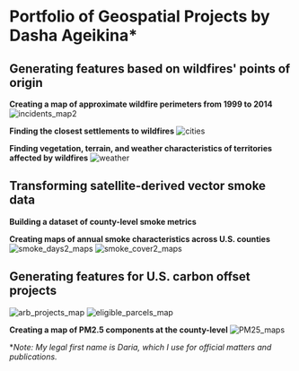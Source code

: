 # Portfolio of Geospatial Projects by Dasha Ageikina*

## Generating features based on wildfires' points of origin 

**Creating a map of approximate wildfire perimeters from 1999 to 2014**
![incidents_map2](https://github.com/user-attachments/assets/5d36d394-8342-4114-b062-03763252f292)

**Finding the closest settlements to wildfires**
![cities](https://github.com/user-attachments/assets/fbe4c307-0e82-4077-b9f6-7ac8bdfcb638)

**Finding vegetation, terrain, and weather characteristics of territories affected by wildfires**
![weather](https://github.com/user-attachments/assets/194d7aa8-c017-46c3-9cb0-745c2d842729)

## Transforming satellite-derived vector smoke data

**Building a dataset of county-level smoke metrics**

**Creating maps of annual smoke characteristics across U.S. counties**
![smoke_days2_maps](https://github.com/user-attachments/assets/10e7d8e0-9442-4a49-8d9a-d5a42df61f49)
![smoke_cover2_maps](https://github.com/user-attachments/assets/d24c7180-46ea-42fd-a9f2-feeee6388127)

## Generating features for U.S. carbon offset projects
![arb_projects_map](https://github.com/user-attachments/assets/3ddaf18e-0e92-4755-b0ff-7d4f99b66817)
![eligible_parcels_map](https://github.com/user-attachments/assets/389c26b3-84b6-4aaa-a343-9888b24910c7)

**Creating a map of PM2.5 components at the county-level**
![PM25_maps](https://github.com/user-attachments/assets/d512744f-a7db-41f4-b034-7e020f302da5)

**Note: My legal first name is Daria, which I use for official matters and publications.*
